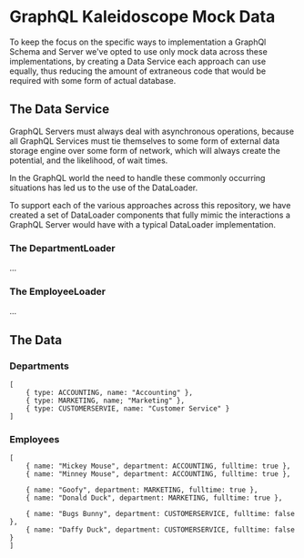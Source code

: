 # GraphQL Kaleidoscope Mock Data

To keep the focus on the specific ways to implementation a GraphQl Schema and Server we've opted to use only mock data across these implementations, by creating a Data Service each approach can use equally, thus reducing the amount of extraneous code that would be required with some form of actual database.

## The Data Service

GraphQL Servers must always deal with asynchronous operations, because all GraphQL Services must tie themselves to some form of external data storage engine over some form of network, which will always create the potential, and the likelihood, of wait times.

In the GraphQL world the need to handle these commonly occurring situations has led us to the use of the DataLoader.

To support each of the various approaches across this repository, we have created a set of DataLoader components that fully mimic the interactions a GraphQL Server would have with a typical DataLoader implementation.

### The DepartmentLoader

...

### The EmployeeLoader

...

## The Data

### Departments

```
[
    { type: ACCOUNTING, name: "Accounting" },
    { type: MARKETING, name; "Marketing" },
    { type: CUSTOMERSERVIE, name: "Customer Service" }
]
```

### Employees

```
[
    { name: "Mickey Mouse", department: ACCOUNTING, fulltime: true },
    { name: "Minney Mouse", department: ACCOUNTING, fulltime: true },

    { name: "Goofy", department: MARKETING, fulltime: true },
    { name: "Donald Duck", department: MARKETING, fulltime: true },

    { name: "Bugs Bunny", department: CUSTOMERSERVICE, fulltime: false },
    { name: "Daffy Duck", department: CUSTOMERSERVICE, fulltime: false }
]
```
